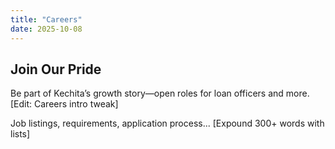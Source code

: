 ```yaml
---
title: "Careers"
date: 2025-10-08
---
```

<section class="page-section">
  <h1>Join Our Pride</h1>
  <p>Be part of Kechita’s growth story—open roles for loan officers and more. [Edit: Careers intro tweak]</p>
  <p>Job listings, requirements, application process... [Expound 300+ words with lists]</p>
</section>
